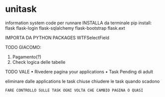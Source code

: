 # unitask
information system code
per runnare INSTALLA da terminale pip install:
flask 
flask-login 
flask-sqlalchemy
flask-bootstrap
flask.ext

IMPORTA DA PYTHON PACKAGES
WTFSelectField

TODO GIACOMO:
1) Pagamento(?)
2) Check logica delle tabelle 

TODO VALE
• Rivedere pagina your applications
• Task Pending di adult




eliminare dalle applications le task chiuse
chiudere le task quando scadono

    FARE CONTROLLO SULLE TASK OGNI VOLTA CHE CAMBIO PAGINA O QUASI



